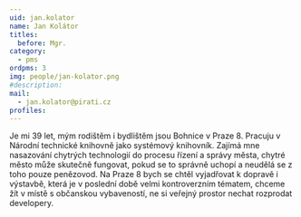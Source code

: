```yaml
---
uid: jan.kolator
name: Jan Kolátor
titles:
  before: Mgr.
category:  
  - pms
ordpms: 3
img: people/jan-kolator.png 
#description: 
mail: 
  - jan.kolator@pirati.cz
profiles:
---
```


Je mi 39 let, mým rodištěm i bydlištěm jsou Bohnice v Praze 8.
Pracuju v Národní technické knihovně jako systémový knihovník. Zajímá mne nasazování chytrých technologií do procesu řízení a správy města, chytré město může skutečně fungovat, pokud se to správně uchopí a neudělá se z toho pouze penězovod.
Na Praze 8 bych se chtěl vyjadřovat k dopravě i výstavbě, která je v poslední době velmi kontroverzním tématem, chceme žít v místě s občanskou vybaveností, ne si veřejný prostor nechat rozprodat developery.
